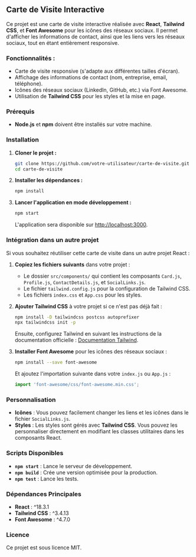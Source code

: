 ## Carte de Visite Interactive

Ce projet est une carte de visite interactive réalisée avec **React**, **Tailwind CSS**, et **Font Awesome** pour les icônes des réseaux sociaux. Il permet d'afficher les informations de contact, ainsi que les liens vers les réseaux sociaux, tout en étant entièrement responsive.

### Fonctionnalités :
- Carte de visite responsive (s'adapte aux différentes tailles d'écran).
- Affichage des informations de contact (nom, entreprise, email, téléphone).
- Icônes des réseaux sociaux (LinkedIn, GitHub, etc.) via Font Awesome.
- Utilisation de **Tailwind CSS** pour les styles et la mise en page.

### Prérequis

- **Node.js** et **npm** doivent être installés sur votre machine.

### Installation

1. **Cloner le projet :**

   ```bash
   git clone https://github.com/votre-utilisateur/carte-de-visite.git
   cd carte-de-visite
   ```

2. **Installer les dépendances :**

   ```bash
   npm install
   ```

3. **Lancer l'application en mode développement :**

   ```bash
   npm start
   ```

   L'application sera disponible sur [http://localhost:3000](http://localhost:3000).

### Intégration dans un autre projet

Si vous souhaitez réutiliser cette carte de visite dans un autre projet React :

1. **Copiez les fichiers suivants** dans votre projet :
   - Le dossier `src/components/` qui contient les composants `Card.js`, `Profile.js`, `ContactDetails.js`, et `SocialLinks.js`.
   - Le fichier `tailwind.config.js` pour la configuration de Tailwind CSS.
   - Les fichiers `index.css` et `App.css` pour les styles.

2. **Ajouter Tailwind CSS** à votre projet si ce n'est pas déjà fait :

   ```bash
   npm install -D tailwindcss postcss autoprefixer
   npx tailwindcss init -p
   ```

   Ensuite, configurez Tailwind en suivant les instructions de la documentation officielle : [Documentation Tailwind](https://tailwindcss.com/docs/installation).

3. **Installer Font Awesome** pour les icônes des réseaux sociaux :

   ```bash
   npm install --save font-awesome
   ```

   Et ajoutez l'importation suivante dans votre `index.js` ou `App.js` :

   ```javascript
   import 'font-awesome/css/font-awesome.min.css';
   ```

### Personnalisation

- **Icônes** : Vous pouvez facilement changer les liens et les icônes dans le fichier `SocialLinks.js`.
- **Styles** : Les styles sont gérés avec **Tailwind CSS**. Vous pouvez les personnaliser directement en modifiant les classes utilitaires dans les composants React.

### Scripts Disponibles

- **`npm start`** : Lance le serveur de développement.
- **`npm build`** : Crée une version optimisée pour la production.
- **`npm test`** : Lance les tests.

### Dépendances Principales

- **React** : ^18.3.1
- **Tailwind CSS** : ^3.4.13
- **Font Awesome** : ^4.7.0

### Licence

Ce projet est sous licence MIT.